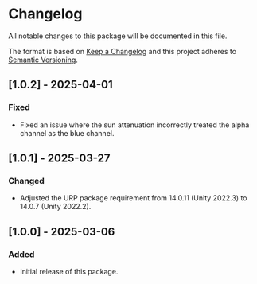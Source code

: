 # Changelog

All notable changes to this package will be documented in this file.

The format is based on [Keep a Changelog](http://keepachangelog.com/en/1.0.0/)
and this project adheres to [Semantic Versioning](http://semver.org/spec/v2.0.0.html).

## [1.0.2] - 2025-04-01

### Fixed

- Fixed an issue where the sun attenuation incorrectly treated the alpha channel as the blue channel.


## [1.0.1] - 2025-03-27

### Changed

- Adjusted the URP package requirement from 14.0.11 (Unity 2022.3) to 14.0.7 (Unity 2022.2).


## [1.0.0] - 2025-03-06

### Added

- Initial release of this package.